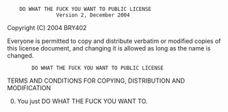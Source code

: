         DO WHAT THE FUCK YOU WANT TO PUBLIC LICENSE 
                    Version 2, December 2004 

 Copyright (C) 2004 BRY402

 Everyone is permitted to copy and distribute verbatim or modified 
 copies of this license document, and changing it is allowed as long 
 as the name is changed. 

            DO WHAT THE FUCK YOU WANT TO PUBLIC LICENSE 
   TERMS AND CONDITIONS FOR COPYING, DISTRIBUTION AND MODIFICATION 

  0. You just DO WHAT THE FUCK YOU WANT TO.
